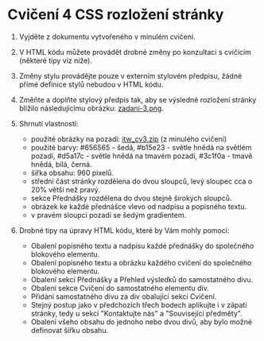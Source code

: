 # Cvičení 4 CSS rozložení stránky
1. Vyjděte z dokumentu vytvořeného v minulém cvičení.
2. V HTML kódu můžete provádět drobné změny po konzultaci s cvičícím (některé tipy viz níže).
3. Změny stylu provádějte pouze v externím stylovém předpisu, žádné přímé definice stylů nebudou v HTML kódu.

4. Změňte a doplňte stylový předpis tak, aby se výsledné rozložení stránky blížilo následujícímu obrázku: [zadani-3.png](https://www.fit.vutbr.cz/study/courses/ITW/private/cviceni/zadani-3.png).
5. Shrnutí vlastností:
    * použité obrázky na pozadí: [itw_cv3.zip](https://www.fit.vutbr.cz/study/courses/ITW/private/cviceni/itw_cv3.zip) (z minulého cvičení)
    * použité barvy: #656565 - šedá, #b15e23 - světle hnědá na světlém pozadí, #d5a17c - světle hnědá na tmavém pozadí, #3c1f0a - tmavě hnědá, bílá, černá.
    * šířka obsahu: 960 pixelů.
    * střední část stránky rozdělena do dvou sloupců, levý sloupec cca o 20% větší než pravý.
    * sekce Přednášky rozdělena do dvou stejně širokých sloupců.
    * obrázek ke každé přednášce vlevo od nadpisu a popisného textu.
    * v pravém sloupci pozadí se šedým gradientem.
6. Drobné tipy na úpravy HTML kódu, které by Vám mohly pomoci:
    * Obalení popisného textu a nadpisu každé přednášky do společného blokového elementu.
    * Obalení popisného textu a obrázku každého cvičení do společného blokového elementu.
    * Obalení sekcí Přednášky a Přehled výsledků do samostatného divu.
    * Obalení sekce Cvičení do samostatného elementu div.
    * Přidání samostatného divu za div obalující sekci Cvičení.
    * Stejný postup jako v předchozích třech bodech aplikujte i v zápatí stránky, tedy u sekcí "Kontaktujte nás" a "Související předměty".
    * Obalení všeho obsahu do jednoho nebo dvou divů, aby bylo možné definovat šířku obsahu.